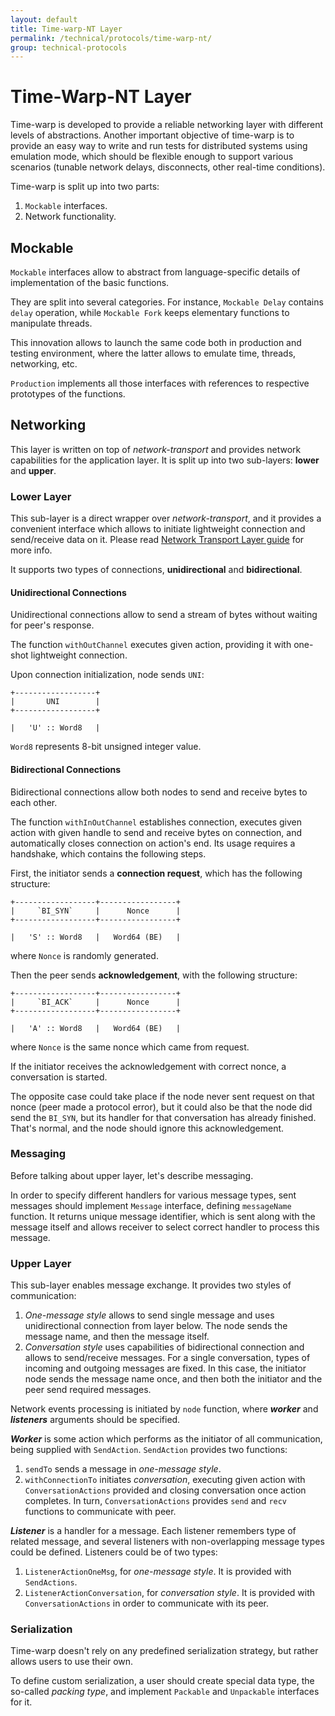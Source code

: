 ```yaml
---
layout: default
title: Time-warp-NT Layer
permalink: /technical/protocols/time-warp-nt/
group: technical-protocols
---
```

[//]: # (Reviewed at e1d0f9fb37a3f1378341716916f0321fb55698df)

# Time-Warp-NT Layer

Time-warp is developed to provide a reliable networking layer with different
levels of abstractions. Another important objective of time-warp is to provide
an easy way to write and run tests for distributed systems using emulation mode,
which should be flexible enough to support various scenarios (tunable network
delays, disconnects, other real-time conditions).

Time-warp is split up into two parts:

1. `Mockable` interfaces.
2. Network functionality.

## Mockable

`Mockable` interfaces allow to abstract from language-specific details of
implementation of the basic functions.

They are split into several categories. For instance, `Mockable Delay` contains
`delay` operation, while `Mockable Fork` keeps elementary functions to
manipulate threads.

This innovation allows to launch the same code both in production and testing
environment, where the latter allows to emulate time, threads, networking, etc.

`Production` implements all those interfaces with references to respective
prototypes of the functions.


## Networking

This layer is written on top of _network-transport_ and provides network
capabilities for the application layer. It is split up into two sub-layers:
**lower** and **upper**.


### Lower Layer

This sub-layer is a direct wrapper over _network-transport_, and it provides
a convenient interface which allows to initiate lightweight connection and
send/receive data on it. Please read [Network Transport Layer guide](/protocols/network-transport)
for more info.

It supports two types of connections, **unidirectional** and **bidirectional**.

#### Unidirectional Connections

Unidirectional connections allow to send a stream of bytes without waiting for
peer's response.

The function `withOutChannel` executes given action, providing it with
one-shot lightweight connection.

Upon connection initialization, node sends `UNI`:

~~~
+------------------+
|       UNI        |
+------------------+

|   'U' :: Word8   |
~~~

`Word8` represents 8-bit unsigned integer value.

#### Bidirectional Сonnections

Bidirectional connections allow both nodes to send and receive bytes to each other.

The function `withInOutChannel` establishes connection, executes given action with
given handle to send and receive bytes on connection, and automatically
closes connection on action's end. Its usage requires a handshake, which contains
the following steps.

First, the initiator sends a **connection request**, which has the following structure:

~~~
+------------------+-----------------+
|     `BI_SYN`     |      Nonce      |
+------------------+-----------------+

|   'S' :: Word8   |   Word64 (BE)   |
~~~

where `Nonce` is randomly generated.

Then the peer sends **acknowledgement**, with the following structure:

~~~
+------------------+-----------------+
|     `BI_ACK`     |      Nonce      |
+------------------+-----------------+

|   'A' :: Word8   |   Word64 (BE)   |
~~~

where `Nonce` is the same nonce which came from request.

If the initiator receives the acknowledgement with correct nonce, a conversation
is started.

The opposite case could take place if the node never sent request on that nonce
(peer made a protocol error), but it could also be that the node did send the
`BI_SYN`, but its handler for that conversation has already finished. That's
normal, and the node should ignore this acknowledgement.


### Messaging

Before talking about upper layer, let's describe messaging.

In order to specify different handlers for various message types,
sent messages should implement `Message` interface, defining `messageName`
function. It returns unique message identifier, which is sent along with the
message itself and allows receiver to select correct handler to process this message.


### Upper Layer

This sub-layer enables message exchange. It provides two styles of communication:

1. *One-message style* allows to send single message and uses unidirectional
connection from layer below. The node sends the message name, and then the
message itself.
2. *Conversation style* uses capabilities of bidirectional connection and allows
to send/receive messages. For a single conversation, types of incoming and
outgoing messages are fixed. In this case, the initiator node sends the message
name once, and then both the initiator and the peer send required messages.

Network events processing is initiated by `node` function, where ***worker***
and ***listeners*** arguments should be specified.

***Worker*** is some action which performs as the initiator of all communication,
being supplied with `SendAction`. `SendAction` provides two functions:

1. `sendTo` sends a message in *one-message style*.
2. `withConnectionTo` initiates *conversation*, executing given action with
`ConversationActions` provided and closing conversation once action
completes. In turn, `ConversationActions` provides `send` and `recv` functions
to communicate with peer.

***Listener*** is a handler for a message. Each listener remembers type of
related message, and several listeners with non-overlapping message types
could be defined. Listeners could be of two types:

1. `ListenerActionOneMsg`, for *one-message style*. It is provided with `SendActions`.
2. `ListenerActionConversation`, for *conversation style*. It is provided with
`ConversationActions` in order to communicate with its peer.


### Serialization

Time-warp doesn't rely on any predefined serialization strategy, but rather
allows users to use their own.

To define custom serialization, a user should create special data type,
the so-called *packing type*, and implement `Packable` and `Unpackable`
interfaces for it.
